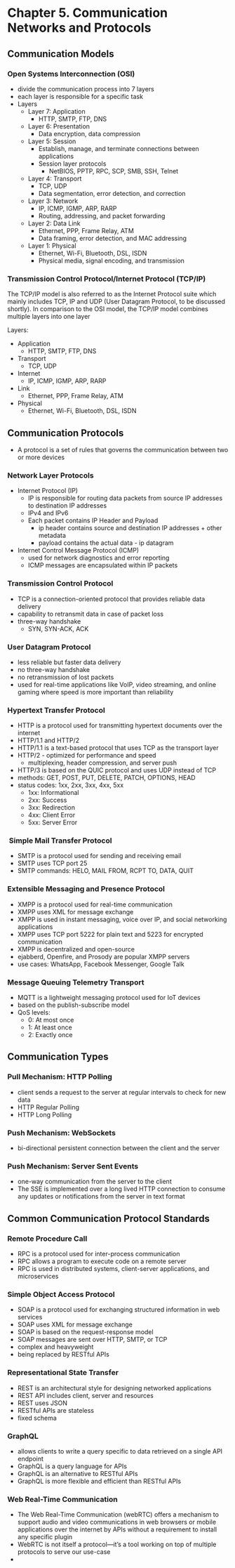 # Chapter 5. Communication Networks and Protocols

## Communication Models

### Open Systems Interconnection (OSI)

- divide the communication process into 7  layers
- each layer is responsible for a specific task
- Layers
  - Layer 7: Application
    - HTTP, SMTP, FTP, DNS
  - Layer 6: Presentation
    - Data encryption, data compression
  - Layer 5: Session
    - Establish, manage, and terminate connections between applications
    - Session layer protocols
      - NetBIOS, PPTP, RPC, SCP, SMB, SSH, Telnet
  - Layer 4: Transport
    - TCP, UDP
    - Data segmentation, error detection, and correction
  - Layer 3: Network
    - IP, ICMP, IGMP, ARP, RARP
    - Routing, addressing, and packet forwarding
  - Layer 2: Data Link
    - Ethernet, PPP, Frame Relay, ATM
    - Data framing, error detection, and MAC addressing
  - Layer 1: Physical
    - Ethernet, Wi-Fi, Bluetooth, DSL, ISDN
    - Physical media, signal encoding, and transmission

### Transmission Control Protocol/Internet Protocol (TCP/IP)

The TCP/IP model is also referred to as the Internet Protocol suite which mainly includes TCP, IP and UDP (User Datagram Protocol, to be discussed shortly). In comparison to the OSI model, the TCP/IP model combines multiple layers into one layer

Layers:

- Application
  - HTTP, SMTP, FTP, DNS
- Transport
  - TCP, UDP
- Internet
  - IP, ICMP, IGMP, ARP, RARP
- Link
  - Ethernet, PPP, Frame Relay, ATM
- Physical
  - Ethernet, Wi-Fi, Bluetooth, DSL, ISDN

## Communication  Protocols

- A protocol is a set of rules that governs the communication between two or more devices

### Network Layer Protocols

- Internet Protocol (IP)
  - IP is responsible for routing data packets from source IP addresses to destination IP addresses
  - IPv4 and IPv6
  - Each packet contains IP Header and Payload
    - ip header contains source and destination IP addresses + other metadata
    - payload contains the actual data - ip datagram
- Internet Control Message Protocol (ICMP)
  - used for network diagnostics and error reporting
  - ICMP messages are encapsulated within IP packets

### Transmission Control Protocol

- TCP is a connection-oriented protocol that provides reliable data delivery
- capability to retransmit data in case of packet loss
- three-way handshake
  - SYN, SYN-ACK, ACK

### User Datagram Protocol

- less reliable but faster data delivery
- no three-way handshake
- no retransmission of lost packets
- used for real-time applications like VoIP, video streaming, and online gaming where speed is more important than reliability

### Hypertext Transfer Protocol

- HTTP is a protocol used for transmitting hypertext documents over the internet
- HTTP/1.1 and HTTP/2
- HTTP/1.1 is a text-based protocol that uses TCP as the transport layer
- HTTP/2 - optimized for performance and speed
  - multiplexing, header compression, and server push
- HTTP/3 is based on the QUIC protocol and uses UDP instead of TCP
- methods: GET, POST, PUT, DELETE, PATCH, OPTIONS, HEAD
- status codes: 1xx, 2xx, 3xx, 4xx, 5xx
  - 1xx: Informational
  - 2xx: Success
  - 3xx: Redirection
  - 4xx: Client Error
  - 5xx: Server Error

###  Simple Mail Transfer Protocol

- SMTP is a protocol used for sending and receiving email
- SMTP uses TCP port 25
- SMTP commands: HELO, MAIL FROM, RCPT TO, DATA, QUIT

### Extensible Messaging and Presence Protocol

- XMPP is a protocol used for real-time communication
- XMPP uses XML for message exchange
- XMPP is used in instant messaging, voice over IP, and social networking applications
- XMPP uses TCP port 5222  for plain text and 5223 for encrypted communication
- XMPP is decentralized and open-source
- ejabberd, Openfire, and Prosody are popular XMPP servers
- use cases: WhatsApp, Facebook Messenger, Google Talk

### Message Queuing Telemetry Transport

- MQTT is a lightweight messaging protocol used for IoT devices
- based on the publish-subscribe model
- QoS levels:
  - 0: At most once
  - 1: At least once
  - 2: Exactly once

## Communication Types

### Pull Mechanism: HTTP Polling

- client sends a request to the server at regular intervals to check for new data
- HTTP Regular Polling
- HTTP Long Polling

### Push Mechanism: WebSockets

- bi-directional persistent connection between the client and the server

### Push Mechanism: Server Sent Events

- one-way communication from the server to the client
- The SSE is implemented over a long lived HTTP connection to consume any updates or notifications from the server in text format

## Common Communication Protocol Standards

### Remote Procedure Call

- RPC is a protocol used for inter-process communication
- RPC allows a program to execute code on a remote server
- RPC is used in distributed systems, client-server applications, and microservices

### Simple Object Access Protocol

- SOAP is a protocol used for exchanging structured information in web services
- SOAP uses XML for message exchange
- SOAP is based on the request-response model
- SOAP messages are sent over HTTP, SMTP, or TCP
- complex and heavyweight
- being replaced by RESTful APIs

### Representational State Transfer

- REST is an architectural style for designing networked applications
- REST API includes client, server and resources
- REST uses JSON
- RESTful APIs are stateless
- fixed schema

### GraphQL

- allows clients to write a query specific to data retrieved on a single API endpoint
- GraphQL is a query language for APIs
- GraphQL is an alternative to RESTful APIs
- GraphQL is more flexible and efficient than RESTful APIs

### Web Real-Time Communication

- The Web Real-Time Communication (webRTC) offers a mechanism to support audio and video communications in web browsers or mobile applications over the internet by APIs without a requirement to install any specific plugin
- WebRTC is not itself a protocol—it’s a tool working on top of multiple protocols to serve our use-case
-
